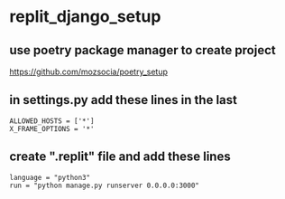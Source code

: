 # replit_django_setup

## use poetry package manager to create project
https://github.com/mozsocia/poetry_setup


## in settings.py add these lines in the last 

```
ALLOWED_HOSTS = ['*']
X_FRAME_OPTIONS = '*'

```

## create ".replit" file and add these lines
```
language = "python3"
run = "python manage.py runserver 0.0.0.0:3000"
```
